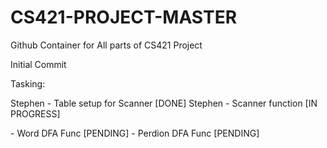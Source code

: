# CS421-PROJECT-MASTER
Github Container for All parts of CS421 Project

Initial Commit

Tasking:

Stephen - Table setup for Scanner [DONE]
Stephen - Scanner function [IN PROGRESS]

<NAME> - Word DFA Func [PENDING]
<NAME> - Perdion DFA Func [PENDING]